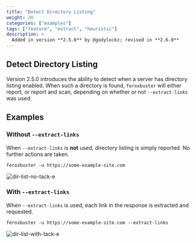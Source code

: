 ```yaml
---
title: "Detect Directory Listing"
weight: 20
categories: ["examples"]
tags: ["feature", "extract", "heuristic"]
description: >
  Added in version **2.5.0** by @godylockz; revised in **2.6.0**
---
```


## Detect Directory Listing

Version 2.5.0 introduces the ability to detect when a server has directory listing enabled. When such a directory is found, `feroxbuster` will either report, or report and scan, depending on whether or not `--extract-links` was used.


## Examples

### Without `--extract-links`

When `--extract-links` is **not** used, directory listing is simply reported. No further actions are taken.

```
feroxbuster -u https://some-example-site.com
```

![dir-list-no-tack-e](../dir-list-no-tack-e.png)

### With `--extract-links`

When `--extract-links` is used, each link in the response is extracted and requested.

```
feroxbuster -u https://some-example-site.com --extract-links
```

![dir-list-with-tack-e](../dir-list-with-tack-e.png)